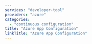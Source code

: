 ```yaml
---
services: "developer-tool"
providers: "azure"
categories:
  - "continuous configuration"
title: "Azure App Configuration"
linkTitle: "Azure App Configuration"
---
```

